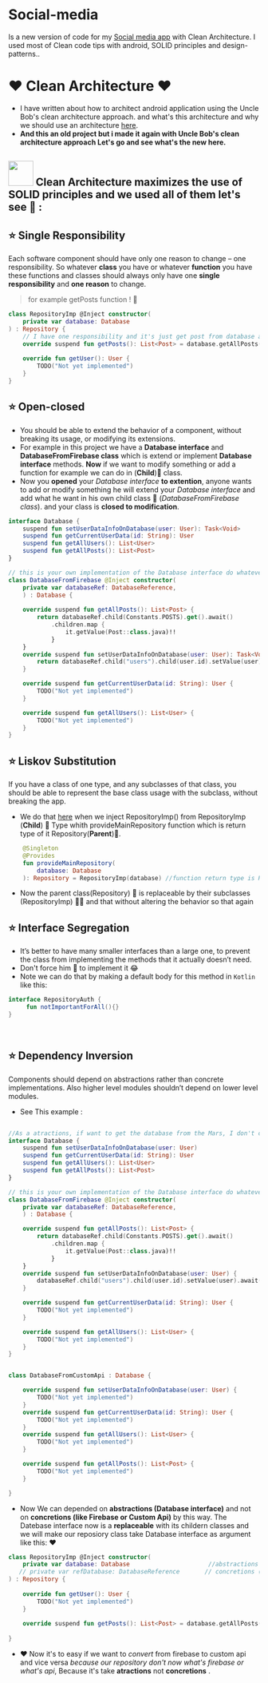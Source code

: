 # Social-media
Is a new version of code for my [Social media app](https://github.com/kareemAboelatta/social-media-app) with Clean Architecture. 
I used most of Clean code tips with android, SOLID principles and design-patterns..

# :heart: Clean Architecture :heart:
- I have written about how to architect android application using the Uncle Bob's clean architecture approach. and what's this architecture and why we should use an architecture [here](https://github.com/kareemAboelatta/Clean-architecture).
- **And this an old project but i made it again with Uncle Bob's clean architecture approach Let's go and see what's the new here.**

## <img src="https://media.giphy.com/media/5WILqPq29TyIkVCSej/giphy.gif" width="50"> Clean Architecture maximizes the use of SOLID principles and we used all of them let's see :runner: : 
## :star: Single Responsibility
Each software component should have only one reason to change – one responsibility.
So whatever **class** you have or whatever **function** you have these functions and classes should always only have one **single responsibility** and **one reason** to change.
> for example getPosts function ! 🤩


```kotlin
class RepositoryImp @Inject constructor(
    private var database: Database
) : Repository {
    // I have one responsibility and it's just get post from database and return list of posts
    override suspend fun getPosts(): List<Post> = database.getAllPosts()
    
    override fun getUser(): User {
        TODO("Not yet implemented")
    }
}
```

## :star: Open-closed
- You should be able to extend the behavior of a component, without breaking its usage, or modifying its extensions.
- For example in this project we have a **Database interface** and **DatabaseFromFirebase class** which is extend or implement **Database interface** methods. **Now** if we want to modify something or add a function for example we can do in (**Child**):baby: class.
- Now you **opened** your *Database interface* **to extention**, anyone wants to add or modify something he will extend your *Database interface* and add what he want in his own child class :baby: (*DatabaseFromFirebase class*). and your class is **closed to modification**.

```kotlin
interface Database {
    suspend fun setUserDataInfoOnDatabase(user: User): Task<Void>
    suspend fun getCurrentUserData(id: String): User
    suspend fun getAllUsers(): List<User>
    suspend fun getAllPosts(): List<Post>
}

// this is your own implementation of the Database interface do whatever you want here
class DatabaseFromFirebase @Inject constructor(
    private var databaseRef: DatabaseReference,
    ) : Database {
    
    override suspend fun getAllPosts(): List<Post> {
        return databaseRef.child(Constants.POSTS).get().await()
            .children.map {
                it.getValue(Post::class.java)!!
            }
    }
    override suspend fun setUserDataInfoOnDatabase(user: User): Task<Void> {
        return databaseRef.child("users").child(user.id).setValue(user)
    }

    override suspend fun getCurrentUserData(id: String): User {
        TODO("Not yet implemented")
    }

    override suspend fun getAllUsers(): List<User> {
        TODO("Not yet implemented")
    }
}

```





## :star: Liskov Substitution 
If you have a class of one type, and any subclasses of that class, you should be able to represent the base class usage with the subclass, without breaking the app.
- We do that [here](https://github.com/kareemAboelatta/Social-media/blob/d03bc0e318f3d0787569c5e16608346c774bf80c/app/src/main/java/com/example/socialmedia/di/RepositoryModule.kt#L64) when we inject RepositoryImp() from RepositoryImp (**Child**) :baby: Type whith provideMainRepository function which is return type of it Repository(**Parent**):man:.

```kotlin
    @Singleton
    @Provides
    fun provideMainRepository(
        database: Database 
    ): Repository = RepositoryImp(database) //function return type is Repository 'Parent' and this able to return RepositoryImp instead  

```
- Now the parent class(Repository) :man: is  replaceable by their subclasses (RepositoryImp) :baby::baby: and that without altering the behavior so that again

## :star: Interface Segregation
- It’s better to have many smaller interfaces than a large one, to prevent the class from implementing the methods that it actually doesn’t need.
- Don't force him :muscle: to implement it :joy:  
- Note we can do that by making a default body for this method in `Kotlin` like this:
```kotlin
interface RepositoryAuth {
     fun notImportantForAll(){}
}
```
</br>

## :star: Dependency Inversion
Components should depend on abstractions rather than concrete implementations. Also higher level modules shouldn’t depend on lower level modules.
- See This example :
```kotlin

//As a atractions, if want to get the database from the Mars, I don't care just implement this interface and do what you want in your own class and suit concretions(firebase, api,etc..)
interface Database {
    suspend fun setUserDataInfoOnDatabase(user: User)
    suspend fun getCurrentUserData(id: String): User
    suspend fun getAllUsers(): List<User>
    suspend fun getAllPosts(): List<Post>
}

// this is your own implementation of the Database interface do whatever you want here
class DatabaseFromFirebase @Inject constructor(
    private var databaseRef: DatabaseReference,
    ) : Database {

    override suspend fun getAllPosts(): List<Post> {
        return databaseRef.child(Constants.POSTS).get().await()
            .children.map {
                it.getValue(Post::class.java)!!
            }
    }
    override suspend fun setUserDataInfoOnDatabase(user: User) {
        databaseRef.child("users").child(user.id).setValue(user).await()
    }

    override suspend fun getCurrentUserData(id: String): User {
        TODO("Not yet implemented")
    }

    override suspend fun getAllUsers(): List<User> {
        TODO("Not yet implemented")
    }
}


class DatabaseFromCustomApi : Database {

    override suspend fun setUserDataInfoOnDatabase(user: User) {
        TODO("Not yet implemented")
    }
    override suspend fun getCurrentUserData(id: String): User {
        TODO("Not yet implemented")
    }
    override suspend fun getAllUsers(): List<User> {
        TODO("Not yet implemented")
    }

    override suspend fun getAllPosts(): List<Post> {
        TODO("Not yet implemented")
    }

}


```
- Now We can depended on **abstractions (Database interface)** and not on **concretions (like Firebase or Custom Api)** by this way. The Datebase interface now is a **replaceable** with its childern classes and we will make our reposiory class take Database interface as argument like this: :heart:
```kotlin
class RepositoryImp @Inject constructor(
    private var database: Database                      //abstractions (firebase or your custom api)
   // private var refDatabase: DatabaseReference       // concretions (just for firebase)
) : Repository {
    
    override fun getUser(): User {
        TODO("Not yet implemented")
    }
    
    override suspend fun getPosts(): List<Post> = database.getAllPosts()
    
}
```
- :heart: Now it's to easy if we want to *convert* from firebase to custom api and vice versa *because our repository don't now what's firebase or what's api*, Because it's take **atractions** not **concretions** .

